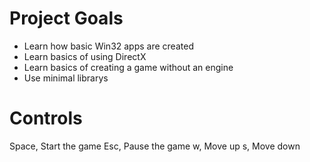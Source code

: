 # Project Goals
- Learn how basic Win32 apps are created
- Learn basics of using DirectX
- Learn basics of creating a game without an engine
- Use minimal librarys

# Controls
Space, Start the game
Esc,   Pause the game
w,     Move up
s,     Move down
